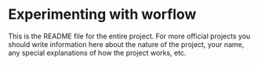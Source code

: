 # Experimenting with worflow

This is the README file for the entire project. For more official projects you should write information here about the nature of the project, your name, any special explanations of how the project works, etc.
